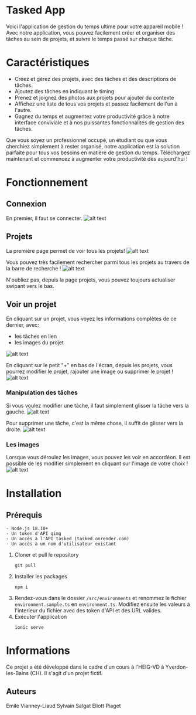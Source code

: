 # Tasked App 
Voici l'application de gestion du temps ultime pour votre appareil mobile ! Avec notre application, vous pouvez facilement créer et organiser des tâches au sein de projets, et suivre le temps passé sur chaque tâche.

# Caractéristiques

 - Créez et gérez des projets, avec des tâches et des descriptions de tâches.
 - Ajoutez des tâches en indiquant le timing
 - Prenez et joignez des photos aux projets pour ajouter du contexte
 - Affichez une liste de tous vos projets et passez facilement de l'un à l'autre.
 - Gagnez du temps et augmentez votre productivité grâce à notre interface conviviale et à nos puissantes fonctionnalités de gestion des tâches.

Que vous soyez un professionnel occupé, un étudiant ou que vous cherchiez simplement à rester organisé, notre application est la solution parfaite pour tous vos besoins en matière de gestion du temps. Téléchargez maintenant et commencez à augmenter votre productivité dès aujourd'hui !

# Fonctionnement

## Connexion
En premier, il faut se connecter.
![alt text](./img/login-screen.png)

## Projets
La première page permet de voir tous les projets!
![alt text](./img/see%20projects.png)

Vous pouvez très facilement rechercher parmi tous les projets au travers de la barre de recherche !
![alt text](./img/search.png)

N'oubliez pas, depuis la page projets, vous pouvez toujours actualiser swipant vers le bas.

## Voir un projet
En cliquant sur un projet, vous voyez les informations complètes de ce dernier, avec: 
 - les tâches en lien
 - les images du projet

![alt text](./img/see-project.png)


En cliquant sur le petit "+" en bas de l'écran, depuis les projets, vous pourrez modifier le projet, rajouter une image ou supprimer le projet !
![alt text](./img/project-options.png)

### Manipulation des tâches
Si vous voulez modifier une tâche, il faut simplement glisser la tâche vers la gauche.
![alt text](./img/edit-task.png)

Pour supprimer une tâche, c'est la même chose, il suffit de glisser vers la droite.
![alt text](./img/delete-task.png)

### Les images
Lorsque vous déroulez les images, vous pouvez les voir en accordéon. Il est possible de les modifier simplement en cliquant sur l'image de votre choix !
![alt text](./img/project-images.png)


# Installation
## Prérequis

    - Node.js 18.10+
    - Un token d'API qimg
    - Un accès à l'API tasked (tasked.onrender.com)
    - Un accès à un nom d'utilisateur existant

1. Cloner et pull le repository
    ```
    git pull
    ```
2. Installer les packages
    ```
    npm i
    ```
3. Rendez-vous dans le dossier `/src/environments` et renommez le fichier `environment.sample.ts` en `environment.ts`. Modifiez ensuite les valeurs à l'interieur du fichier avec des token d'API et des URL valides.
4. Exécuter l'application
    ```
    ionic serve
    ```
# Informations
Ce projet a été développé dans le cadre d'un cours à l'HEIG-VD à Yverdon-les-Bains (CH). Il s'agit d'un projet fictif.

## Auteurs
Emile Vianney-Liaud
Sylvain Salgat
Eliott Piaget

